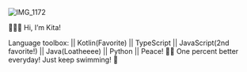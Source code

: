 ![IMG_1172](https://user-images.githubusercontent.com/33188711/123331937-8651e980-d505-11eb-8378-af26f8c83851.GIF)


🧜🏼‍♀️  Hi, I’m Kita!

Language toolbox: ||
Kotlin(Favorite) ||
TypeScript ||
JavaScript(2nd favorite!) ||
Java(Loatheeee) ||
Python ||
Peace! ✌🏽
One percent better everyday! 
Just keep swimming! 🐬
